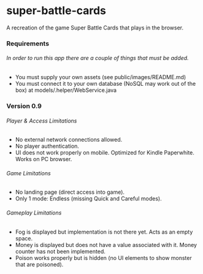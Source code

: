 # super-battle-cards
A recreation of the game Super Battle Cards that plays in the browser.

### Requirements
###### In order to run this app there are a couple of things that must be added.
 - You must supply your own assets (see public/images/README.md)
 - You must connect it to your own database (NoSQL may work out of the box) at models/.helper/WebService.java

### Version 0.9
###### Player & Access Limitations
- No external network connections allowed.
- No player authentication.
- UI does not work properly on mobile. Optimized for Kindle Paperwhite. Works on PC browser.

###### Game Limitations
- No landing page (direct access into game).
- Only 1 mode: Endless (missing Quick and Careful modes).

###### Gameplay Limitations
- Fog is displayed but implementation is not there yet. Acts as an empty space.
- Money is displayed but does not have a value associated with it. Money counter has not been implemented.
- Poison works properly but is hidden (no UI elements to show monster that are poisoned).
